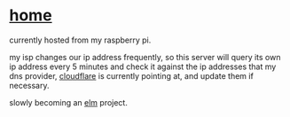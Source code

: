# [home](https://ronanmccabe.me/)

currently hosted from my raspberry pi.

my isp changes our ip address frequently, so this server will
query its own ip address every 5 minutes and check it against the ip addresses
that my dns provider, [cloudflare](https://www.cloudflare.com/)
is currently pointing at, and update them if necessary.

slowly becoming an [elm](http://elm-lang.org/) project.

